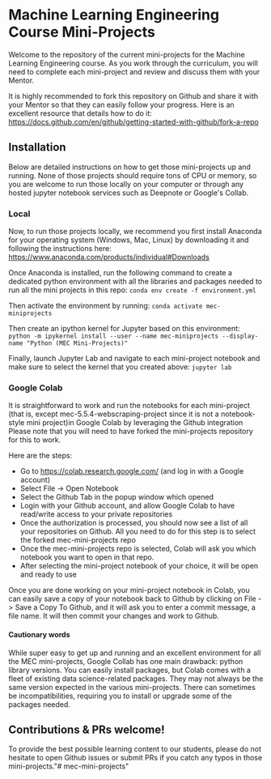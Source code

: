 # Machine Learning Engineering Course Mini-Projects

Welcome to the repository of the current mini-projects for the Machine Learning Engineering course. As you work through the curriculum, you will need to complete each mini-project and review and discuss them with your Mentor.

It is highly recommended to fork this repository on Github and share it with your Mentor so that they can easily follow your progress.  Here is an excellent resource that details how to do it: https://docs.github.com/en/github/getting-started-with-github/fork-a-repo

## Installation

Below are detailed instructions on how to get those mini-projects up and running. None of those projects should require tons of CPU or memory, so you are welcome to run those locally on your computer or through any hosted jupyter notebook services such as Deepnote or Google's Collab.

### Local

Now, to run those projects locally, we recommend you first install Anaconda for your operating system (Windows, Mac, Linux) by downloading it and following the instructions here: https://www.anaconda.com/products/individual#Downloads

Once Anaconda is installed, run the following command to create a dedicated python environment with all the libraries and packages needed to run all the mini projects in this repo:
```conda env create -f environment.yml```

Then activate the environment by running:
```conda activate mec-miniprojects```

Then create an ipython kernel for Jupyter based on this environment:
```python -m ipykernel install --user --name mec-miniprojects --display-name "Python (MEC Mini-Projects)"```

Finally, launch Jupyter Lab and navigate to each mini-project notebook and make sure to select the kernel that you created above:
```jupyter lab```

### Google Colab

It is straightforward to work and run the notebooks for each mini-project (that is, except mec-5.5.4-webscraping-project since it is not a notebook-style mini project)in Google Colab by leveraging the Github integration
Please note that you will need to have forked the mini-projects repository for this to work.

Here are the steps:
- Go to https://colab.research.google.com/ (and log in with a Google account)
- Select File -> Open Notebook
- Select the Github Tab in the popup window which opened
- Login with your Github account, and allow Google Colab to have read/write access to your private repositories
- Once the authorization is processed, you should now see a list of all your repositories on Github. All you need to do for this step is to select the forked mec-mini-projects repo
- Once the mec-mini-projects repo is selected, Colab will ask you which notebook you want to open in that repo. 
- After selecting the mini-project notebook of your choice, it will be open and ready to use

Once you are done working on your mini-project notebook in Colab, you can easily save a copy of your notebook back to Github by clicking on File -> Save a Copy To Github, and it will ask you to enter a commit message, a file name. It will then commit your changes and work to Github.

#### Cautionary words
While super easy to get up and running and an excellent environment for all the MEC mini-projects, Google Collab has one main drawback: python library versions. You can easily install packages, but Colab comes with a fleet of existing data science-related packages. They may not always be the same version expected in the various mini-projects. There can sometimes be incompatibilities, requiring you to install or upgrade some of the packages needed.

## Contributions & PRs welcome!

To provide the best possible learning content to our students, please do not hesitate to open Github issues or submit PRs if you catch any typos in those mini-projects."# mec-mini-projects" 
